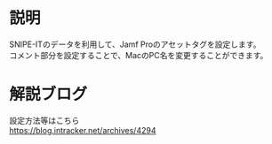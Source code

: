 # 説明
SNIPE-ITのデータを利用して、Jamf Proのアセットタグを設定します。  
コメント部分を設定することで、MacのPC名を変更することができます。  
  


# 解説ブログ
設定方法等はこちら  
https://blog.intracker.net/archives/4294

